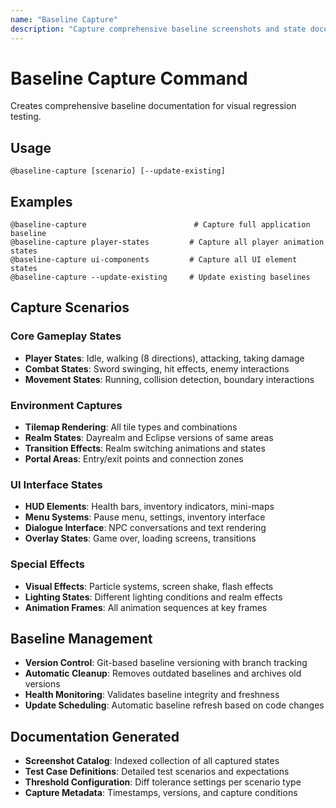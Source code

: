 ```yaml
---
name: "Baseline Capture"
description: "Capture comprehensive baseline screenshots and state documentation for future comparison"
---
```


# Baseline Capture Command

Creates comprehensive baseline documentation for visual regression testing.

## Usage
```
@baseline-capture [scenario] [--update-existing]
```

## Examples
```
@baseline-capture                        # Capture full application baseline
@baseline-capture player-states         # Capture all player animation states
@baseline-capture ui-components         # Capture all UI element states
@baseline-capture --update-existing     # Update existing baselines
```

## Capture Scenarios

### Core Gameplay States
- **Player States**: Idle, walking (8 directions), attacking, taking damage
- **Combat States**: Sword swinging, hit effects, enemy interactions
- **Movement States**: Running, collision detection, boundary interactions

### Environment Captures
- **Tilemap Rendering**: All tile types and combinations
- **Realm States**: Dayrealm and Eclipse versions of same areas
- **Transition Effects**: Realm switching animations and states
- **Portal Areas**: Entry/exit points and connection zones

### UI Interface States
- **HUD Elements**: Health bars, inventory indicators, mini-maps
- **Menu Systems**: Pause menu, settings, inventory interface
- **Dialogue Interface**: NPC conversations and text rendering
- **Overlay States**: Game over, loading screens, transitions

### Special Effects
- **Visual Effects**: Particle systems, screen shake, flash effects
- **Lighting States**: Different lighting conditions and realm effects
- **Animation Frames**: All animation sequences at key frames

## Baseline Management
- **Version Control**: Git-based baseline versioning with branch tracking
- **Automatic Cleanup**: Removes outdated baselines and archives old versions
- **Health Monitoring**: Validates baseline integrity and freshness
- **Update Scheduling**: Automatic baseline refresh based on code changes

## Documentation Generated
- **Screenshot Catalog**: Indexed collection of all captured states
- **Test Case Definitions**: Detailed test scenarios and expectations
- **Threshold Configuration**: Diff tolerance settings per scenario type
- **Capture Metadata**: Timestamps, versions, and capture conditions